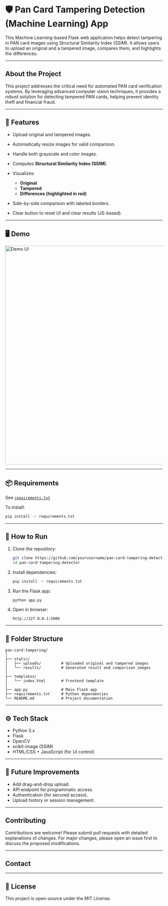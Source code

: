 # 🛡️ Pan Card Tampering Detection (Machine Learning) App

This Machine Learning-based Flask web application helps detect tampering in PAN card images using Structural Similarity Index (SSIM). It allows users to upload an original and a tampered image, compares them, and highlights the differences.

---

##  About the Project

This project addresses the critical need for automated PAN card verification systems. By leveraging advanced computer vision techniques, it provides a robust solution for detecting tampered PAN cards, helping prevent identity theft and financial fraud.

---

## 🚀 Features

* Upload original and tampered images.
* Automatically resize images for valid comparison.
* Handle both grayscale and color images.
* Computes **Structural Similarity Index (SSIM)**.
* Visualizes:

  * **Original**
  * **Tampered**
  * **Differences (highlighted in red)**
* Side-by-side comparison with labeled borders.
* Clear button to reset UI and clear results (JS-based).

---

## 🖥️ Demo

<img src="static/results/sample_ui.png" alt="Demo UI" width="700"/>

---

## 📦 Requirements

See [`requirements.txt`](requirements.txt)

To install:

```bash
pip install -r requirements.txt
```

---

## 🔧 How to Run

1. Clone the repository:

   ```bash
   git clone https://github.com/yourusername/pan-card-tampering-detector.git
   cd pan-card-tampering-detector
   ```

2. Install dependencies:

   ```bash
   pip install -r requirements.txt
   ```

3. Run the Flask app:

   ```bash
   python app.py
   ```

4. Open in browser:

   ```
   http://127.0.0.1:5000
   ```

---

## 📁 Folder Structure

```
pan-card-tampering/
│
├── static/
│   ├── uploads/         # Uploaded original and tampered images
│   └── results/         # Generated result and comparison images
│
├── templates/
│   └── index.html       # Frontend template
│
├── app.py               # Main Flask app
├── requirements.txt     # Python dependencies
└── README.md            # Project documentation
```

---

## ⚙️ Tech Stack

* Python 3.x
* Flask
* OpenCV
* scikit-image (SSIM)
* HTML/CSS + JavaScript (for UI control)

---

## 📌 Future Improvements

* Add drag-and-drop upload.
* API endpoint for programmatic access.
* Authentication (for secured access).
* Upload history or session management.

---

##  Contributing

Contributions are welcome! Please submit pull requests with detailed explanations of changes. For major changes, please open an issue first to discuss the proposed modifications.

---

## Contact

---

## 📝 License

This project is open-source under the MIT License.



